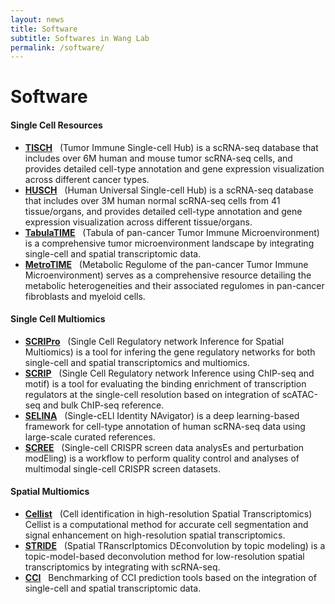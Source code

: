 ```yaml
---
layout: news
title: Software
subtitle: Softwares in Wang Lab
permalink: /software/
---
```


# Software
#### Single Cell Resources
- [**TISCH**](http://tisch.comp-genomics.org) &nbsp;
(Tumor Immune Single-cell Hub) is a scRNA-seq database that includes over 6M human and mouse tumor scRNA-seq cells, and provides detailed cell-type annotation and gene expression visualization across different cancer types.
- [**HUSCH**](http://husch.comp-genomics.org) &nbsp;
(Human Universal Single-cell Hub) is a scRNA-seq database that includes over 3M human normal scRNA-seq cells from 41 tissue/organs, and provides detailed cell-type annotation and gene expression visualization across different tissue/organs.
- [**TabulaTIME**](http://wanglab-compbio.cn/TabulaTIME/) &nbsp;
(Tabula of pan-cancer Tumor Immune Microenvironment) is a comprehensive tumor microenvironment landscape by integrating single-cell and spatial transcriptomic data.
- [**MetroTIME**](http://wanglab-compbio.cn/MetroTIME/) &nbsp;
(Metabolic Regulome of the pan-cancer Tumor Immune Microenvironment) serves as a comprehensive resource detailing the metabolic heterogeneities and their associated regulomes in pan-cancer fibroblasts and myeloid cells.

#### Single Cell Multiomics
- [**SCRIPro**](https://github.com/wanglabtongji/SCRIPro) &nbsp;
(Single Cell Regulatory network Inference for Spatial Multiomics) is a tool for infering the gene regulatory networks for both single-cell and spatial transcriptomics and multiomics.
- [**SCRIP**](https://github.com/wanglabtongji/SCRIP) &nbsp;
(Single Cell Regulatory network Inference using ChIP-seq and motif) is a tool for evaluating the binding enrichment of transcription regulators at the single-cell resolution based on integration of scATAC-seq and bulk ChIP-seq reference.
- [**SELINA**](https://github.com/wanglabtongji/SELINA.py) &nbsp;
(Single-cELl Identity NAvigator) is a deep learning-based framework for cell-type annotation of human scRNA-seq data using large-scale curated references. 
- [**SCREE**](https://github.com/wanglabtongji/SCREE) &nbsp;
(Single-cell CRISPR screen data analysEs and perturbation modEling) is a workflow to perform quality control and analyses of multimodal single-cell CRISPR screen datasets.

#### Spatial Multiomics
- [**Cellist**](https://github.com/wanglabtongji/Cellist) &nbsp;
(Cell identification in high-resolution Spatial Transcriptomics) Cellist is a computational method for accurate cell segmentation and signal enhancement on high-resolution spatial transcriptomics.
- [**STRIDE**](https://github.com/wanglabtongji/STRIDE) &nbsp;
(Spatial TRanscrIptomics DEconvolution by topic modeling) is a topic-model-based deconvolution method for low-resolution spatial transcriptomics by integrating with scRNA-seq.
- [**CCI**](https://github.com/wanglabtongji/CCI) &nbsp;
Benchmarking of CCI prediction tools based on the integration of single-cell and spatial transcriptomic data.